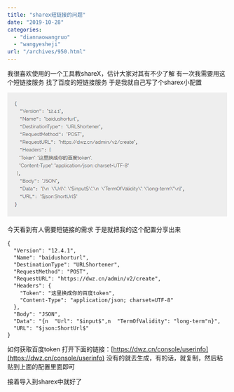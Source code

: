 ```yaml
---
title: "sharex短链接的问题"
date: "2019-10-28"
categories: 
  - "diannaowangruo"
  - "wangyesheji"
url: "/archives/950.html"
---
```


我很喜欢使用的一个工具教shareX，估计大家对其有不少了解 有一次我需要用这个短链接服务 找了百度的短链接服务 于是我就自己写了个sharex小配置

![](/images/2019/10/e194b19ddc7234313c8dba5d832aa11b.png)

今天看到有人需要短链接的需求 于是就把我的这个配置分享出来

```
{
  "Version": "12.4.1",
  "Name": "baidushorturl",
  "DestinationType": "URLShortener",
  "RequestMethod": "POST",
  "RequestURL": "https://dwz.cn/admin/v2/create",
  "Headers": {
    "Token": "这里换成你的百度token",
    "Content-Type": "application/json; charset=UTF-8"
  },
  "Body": "JSON",
  "Data": "{n  "Url": "$input$",n  "TermOfValidity": "long-term"n}",
  "URL": "$json:ShortUrl$"
}
```

如何获取百度token 打开下面的链接：[https://dwz.cn/console/userinfo](https://dwz.cn/console/userinfo) 没有的就去生成，有的话，就复制，然后粘贴到上面的配置里面即可

接着导入到sharex中就好了
